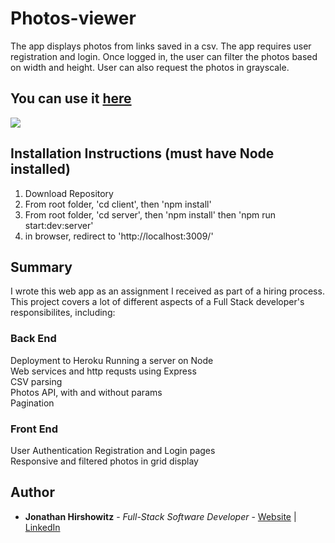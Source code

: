 # Photos-viewer

The app displays photos from links saved in a csv. The app requires user registration and login. Once logged in, the user can filter the photos based on width and height. User can also request the photos in grayscale.

## You can use it [here](http://photos-viewer.herokuapp.com/)

<image src="./client/src/assets/photos-viewer.png">

##  Installation Instructions (must have Node installed)

1. Download Repository
2. From root folder, 'cd client', then 'npm install'
3. From root folder, 'cd server', then 'npm install' then 'npm run start:dev:server'
4. in browser, redirect to 'http://localhost:3009/' 

## Summary
I wrote this web app as an assignment I received as part of a hiring process.
This project covers a lot of different aspects of a Full Stack developer's responsibilites, including:

### Back End
Deployment to Heroku
Running a server on Node  
Web services and http requsts using Express  
CSV parsing  
Photos API, with and without params  
Pagination

### Front End
User Authentication
Registration and Login pages  
Responsive and filtered photos in grid display  

## Author

* **Jonathan Hirshowitz** - *Full-Stack Software Developer* - [Website](https://jonathan-hirshowitz-portfolio.firebaseapp.com/) | [LinkedIn](https://www.linkedin.com/in/jonathan-hirshowitz/)